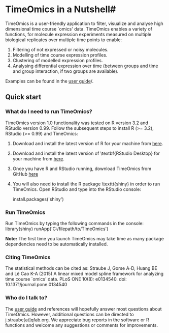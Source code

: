# TimeOmics in a Nutshell#
TimeOmics is a user-friendly application to filter, visualize and analyse high dimensional time course `omics' data. TimeOmics enables a variety of functions, for molecule expression experiments measured on multiple biological replicates over multiple time points to enable: 

1.  Filtering of not expressed or noisy molecules.
2.  Modelling of time course expression profiles.
3.  Clustering of modelled expression profiles.
4.  Analysing differential expression over time (between groups and time and group interaction, if two groups are available).

Examples can be found in the [user guide](https://github.com/JStrau/TimeOmics/tree/master/TimeOmics/www/UserGuide.pdf)/.

## Quick start ##
### What do I need to run TimeOmics? ###
TimeOmics version 1.0 functionality was tested on R version 3.2 and RStudio version 0.99. 
Follow the subsequent steps to install R (>= 3.2), RStudio (>= 0.99) and TimeOmics:

1. Download and install the latest version of R for your machine from [here](https://cran.r-project.org/bin/windows/base/).
2. Download and install the latest version of \textbf{RStudio Desktop} for your machine from [here](https://www.rstudio.com/products/rstudio/#Desktop).
3. Once you have R and RStudio running, download TimeOmics from GitHub [here](https://github.com/JStrau/TimeOmics)
4. You will also need to install the R package \texttt{shiny} in order to run TimeOmics. Open RStudio and type into the RStudio console:

    install.packages('shiny')



### Run TimeOmics ###
Run TimeOmics by typing the following commands in the console:
    library(shiny)
    runApp('C:/filepath/to/TimeOmics')

**Note:** The first time you launch TimeOmics may take time as many package dependencies need to be  automatically installed. 

### Citing TimeOmics ###

The statistical methods can be cited as:
Straube J, Gorse A-D, Huang BE and Lê Cao K-A (2015)
A linear mixed model spline framework for analyzing time course `omics' data.
PLoS ONE 10(8): e0134540. doi: 10.1371/journal.pone.0134540


### Who do I talk to? ###
The [user guide](https://github.com/JStrau/TimeOmics/tree/master/TimeOmics/www/UserGuide.pdf) and references will hopefully answer most questions about TimeOmics. However, additional questions can be directed to j.straube[at]qfab.org.
We appreciate bug reports in the software or R functions and welcome any suggestions or comments for improvements.
